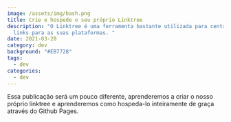 ```yaml
---
image: /assets/img/bash.png
title: Crie e hospede o seu próprio Linktree
description: "O Linktree é uma ferramenta bastante utilizada para centralizar
  links para as suas plataformas. "
date: 2021-03-20
category: dev
background: "#EB7728"
tags:
  - dev
categories:
  - dev
---
```

Essa publicação será um pouco diferente, aprenderemos a criar o nosso próprio linktree e aprenderemos como hospeda-lo inteiramente de graça através do Github Pages.